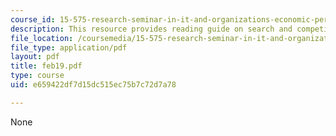 ```yaml
---
course_id: 15-575-research-seminar-in-it-and-organizations-economic-perspectives-spring-2004
description: This resource provides reading guide on search and competition I.
file_location: /coursemedia/15-575-research-seminar-in-it-and-organizations-economic-perspectives-spring-2004/e659422df7d15dc515ec75b7c72d7a78_feb19.pdf
file_type: application/pdf
layout: pdf
title: feb19.pdf
type: course
uid: e659422df7d15dc515ec75b7c72d7a78

---
```

None